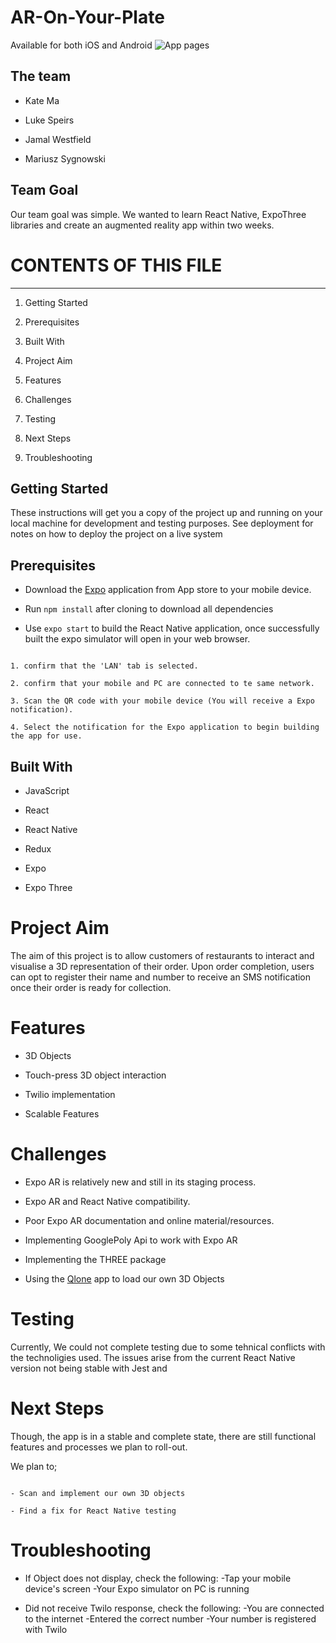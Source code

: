 
# AR-On-Your-Plate
Available for both iOS and Android
![App pages](https://lh3.googleusercontent.com/A2xt6obk9C1YP8mU9gsRvNHAsuOLRoFJUXDG5J0jYkuimFSWfrjSXHF_vr4Wv32xZlR7z_EyBik)
## The team

* Kate Ma

* Luke Speirs

* Jamal Westfield

* Mariusz Sygnowski

  

## Team Goal

 Our team goal was simple.
We wanted to learn React Native, ExpoThree libraries and create an augmented reality app within two weeks.

  

# CONTENTS OF THIS FILE

---------------------

1. Getting Started

2. Prerequisites

3. Built With

4. Project Aim

5. Features

6. Challenges

7. Testing

8. Next Steps

9. Troubleshooting

  
  
  

## Getting Started

These instructions will get you a copy of the project up and running on your local machine for development and testing purposes. See deployment for notes on how to deploy the project on a live system

  

## Prerequisites

* Download the [Expo](https://itunes.apple.com/gb/app/expo-client/id982107779?mt=8) application from App store to your mobile device.

* Run `npm install` after cloning to download all dependencies

* Use `expo start` to build the React Native application, once successfully built the expo simulator will open in your web browser.

```

1. confirm that the 'LAN' tab is selected.

2. confirm that your mobile and PC are connected to te same network.

3. Scan the QR code with your mobile device (You will receive a Expo notification).

4. Select the notification for the Expo application to begin building the app for use.

```

  

## Built With

* JavaScript

* React

* React Native

* Redux

* Expo

* Expo Three

  

# Project Aim

The aim of this project is to allow customers of restaurants to interact and visualise a 3D representation of their order.
Upon order completion, users can opt to register their name and number to receive an SMS notification once their order is ready for collection.

  

# Features

* 3D Objects

* Touch-press 3D object interaction

* Twilio implementation

* Scalable Features

    

# Challenges



* Expo AR is relatively new and still in its staging process.

* Expo AR and React Native compatibility.

* Poor Expo AR documentation and online material/resources.

* Implementing GooglePoly Api to work with Expo AR

* Implementing the THREE package

* Using the [Qlone](https://itunes.apple.com/gb/app/qlone-3d-scanning-solution/id1229460906?mt=8) app to load our own 3D Objects



# Testing

Currently, We could not complete testing due to some tehnical conflicts with the technoligies used.
The issues arise from the current React Native version not being stable with Jest and 


# Next Steps

Though, the app is in a stable and complete state, there are still functional features and processes we plan to roll-out.

We plan to;
```

- Scan and implement our own 3D objects

- Find a fix for React Native testing

```

# Troubleshooting

* If Object does not display, check the following:
-Tap your mobile device's screen
-Your Expo simulator on PC is running


* Did not receive Twilo response, check the following:
-You are connected to the internet
 -Entered the correct number
-Your number is registered with Twilo

